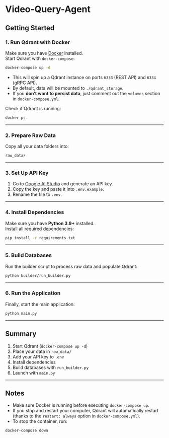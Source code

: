 # Video-Query-Agent

## Getting Started

### 1. Run Qdrant with Docker
Make sure you have [Docker](https://docs.docker.com/get-docker/) installed.  
Start Qdrant with `docker-compose`:

```bash
docker-compose up -d
```

- This will spin up a Qdrant instance on ports `6333` (REST API) and `6334` (gRPC API).  
- By default, data will be mounted to `./qdrant_storage`.  
- If you **don’t want to persist data**, just comment out the `volumes` section in `docker-compose.yml`.

Check if Qdrant is running:

```bash
docker ps
```

---

### 2. Prepare Raw Data
Copy all your data folders into:

```
raw_data/
```

---

### 3. Set Up API Key
1. Go to [Google AI Studio](https://ai.google.dev/) and generate an API key.  
2. Copy the key and paste it into `.env.example`.  
3. Rename the file to `.env`.

---

### 4. Install Dependencies
Make sure you have **Python 3.9+** installed.  
Install all required dependencies:

```bash
pip install -r requirements.txt
```

---

### 5. Build Databases
Run the builder script to process raw data and populate Qdrant:

```bash
python builder/run_builder.py
```

---

### 6. Run the Application
Finally, start the main application:

```bash
python main.py
```

---

## Summary
1. Start Qdrant (`docker-compose up -d`)  
2. Place your data in `raw_data/`  
3. Add your API key to `.env`  
4. Install dependencies  
5. Build databases with `run_builder.py`  
6. Launch with `main.py`  

---

## Notes
- Make sure Docker is running before executing `docker-compose up`.  
- If you stop and restart your computer, Qdrant will automatically restart (thanks to the `restart: always` option in `docker-compose.yml`).  
- To stop the container, run:

```bash
docker-compose down
```
